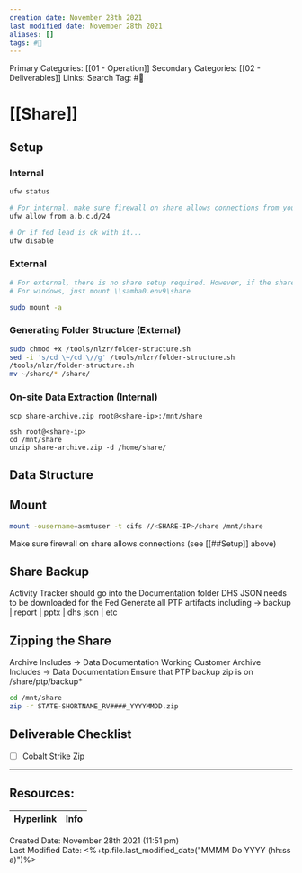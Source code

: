 ```yaml
---
creation date: November 28th 2021
last modified date: November 28th 2021
aliases: []
tags: #📖
---
```


Primary Categories: [[01 - Operation]]
Secondary Categories:  [[02 - Deliverables]]
Links: 
Search Tag: #📖  

# [[Share]]  

## Setup 
### Internal
```bash 
ufw status 

# For internal, make sure firewall on share allows connections from your IPs
ufw allow from a.b.c.d/24

# Or if fed lead is ok with it...
ufw disable
```

### External
```bash
# For external, there is no share setup required. However, if the share is not showing up, try the following:
# For windows, just mount \\samba0.env9\share

sudo mount -a
```

### Generating Folder Structure (External)
```bash 
sudo chmod +x /tools/nlzr/folder-structure.sh
sed -i 's/cd \~/cd \//g' /tools/nlzr/folder-structure.sh
/tools/nlzr/folder-structure.sh
mv ~/share/* /share/
```


### On-site Data Extraction (Internal)
```
scp share-archive.zip root@<share-ip>:/mnt/share

ssh root@<share-ip>
cd /mnt/share
unzip share-archive.zip -d /home/share/
```

## Data Structure

## Mount

```bash
mount -ousername=asmtuser -t cifs //<SHARE-IP>/share /mnt/share
```

Make sure firewall on share allows connections (see [[##Setup]] above)

## Share Backup 
Activity Tracker should go into the Documentation folder 
DHS JSON needs to be downloaded for the Fed 
Generate all PTP artifacts including -> backup | report | pptx | dhs json | etc 

## Zipping the Share 
Archive Includes -> Data Documentation Working
Customer Archive Includes -> Data Documentation 
Ensure that PTP backup zip is on /share/ptp/backup*
```bash
cd /mnt/share 
zip -r STATE-SHORTNAME_RV####_YYYYMMDD.zip
```

## Deliverable Checklist 
- [ ] Cobalt Strike Zip 

___

## Resources:

| Hyperlink | Info |
| --------- | ---- |


Created Date: November 28th 2021 (11:51 pm)  
Last Modified Date: <%+tp.file.last_modified_date("MMMM Do YYYY (hh:ss a)")%>
